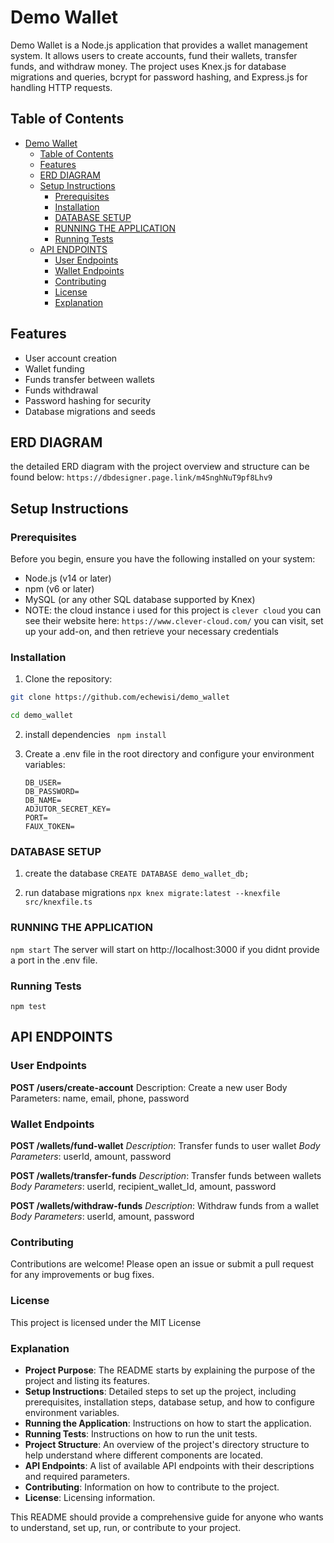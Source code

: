 # Demo Wallet

Demo Wallet is a Node.js application that provides a wallet management system. It allows users to create accounts, fund their wallets, transfer funds, and withdraw money. The project uses Knex.js for database migrations and queries, bcrypt for password hashing, and Express.js for handling HTTP requests.

## Table of Contents

- [Demo Wallet](#demo-wallet)
  - [Table of Contents](#table-of-contents)
  - [Features](#features)
  - [ERD DIAGRAM](#erd-diagram)
  - [Setup Instructions](#setup-instructions)
    - [Prerequisites](#prerequisites)
    - [Installation](#installation)
    - [DATABASE SETUP](#database-setup)
    - [RUNNING THE APPLICATION](#running-the-application)
    - [Running Tests](#running-tests)
  - [API ENDPOINTS](#api-endpoints)
    - [User Endpoints](#user-endpoints)
    - [Wallet Endpoints](#wallet-endpoints)
    - [Contributing](#contributing)
    - [License](#license)
    - [Explanation](#explanation)

## Features

- User account creation
- Wallet funding
- Funds transfer between wallets
- Funds withdrawal
- Password hashing for security
- Database migrations and seeds

## ERD DIAGRAM

the detailed ERD diagram with the project overview and structure can be found below:
``https://dbdesigner.page.link/m4SnghNuT9pf8Lhv9``

## Setup Instructions

### Prerequisites

Before you begin, ensure you have the following installed on your system:

- Node.js (v14 or later)
- npm (v6 or later)
- MySQL (or any other SQL database supported by Knex)
- NOTE: the cloud instance i used for this project is ``clever cloud`` you can see their website here: ``https://www.clever-cloud.com/`` you can visit, set up your add-on, and then retrieve your necessary credentials

### Installation

1. Clone the repository:

```bash
git clone https://github.com/echewisi/demo_wallet
```
```bash 
cd demo_wallet
```

2. install dependencies
``` npm install```

3. Create a .env file in the root directory and configure your environment variables:
    ```DB_HOST=
    DB_USER=
    DB_PASSWORD=
    DB_NAME=
    ADJUTOR_SECRET_KEY=
    PORT=
    FAUX_TOKEN= 
    ```

### DATABASE SETUP

1. create the database
   ```CREATE DATABASE demo_wallet_db;```

2. run database migrations
   ```npx knex migrate:latest --knexfile src/knexfile.ts```

### RUNNING THE APPLICATION

```npm start```
The server will start on http://localhost:3000 if you didnt provide a port in the .env file.

### Running Tests

```npm test```

## API ENDPOINTS

### User Endpoints
**POST /users/create-account**
Description: Create a new user
Body Parameters: name, email, phone, password

### Wallet Endpoints
**POST /wallets/fund-wallet**
_Description_: Transfer funds to user wallet
_Body Parameters_: userId, amount, password

**POST /wallets/transfer-funds**
_Description_: Transfer funds between wallets
_Body Parameters_: userId, recipient_wallet_Id, amount, password

**POST /wallets/withdraw-funds**
_Description_: Withdraw funds from a wallet
_Body Parameters_: userId, amount, password


### Contributing
Contributions are welcome! Please open an issue or submit a pull request for any improvements or bug fixes.

### License
This project is licensed under the MIT License 


### Explanation

- **Project Purpose**: The README starts by explaining the purpose of the project and listing its features.
- **Setup Instructions**: Detailed steps to set up the project, including prerequisites, installation steps, database setup, and how to configure environment variables.
- **Running the Application**: Instructions on how to start the application.
- **Running Tests**: Instructions on how to run the unit tests.
- **Project Structure**: An overview of the project's directory structure to help understand where different components are located.
- **API Endpoints**: A list of available API endpoints with their descriptions and required parameters.
- **Contributing**: Information on how to contribute to the project.
- **License**: Licensing information.

This README should provide a comprehensive guide for anyone who wants to understand, set up, run, or contribute to your project.


